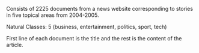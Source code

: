 Consists of 2225 documents from a news website corresponding to stories in five topical areas from 2004-2005.

Natural Classes: 5 (business, entertainment, politics, sport, tech)

First line of each document is the title and the rest is the content of the article.